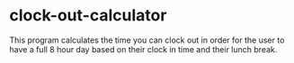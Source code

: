 # clock-out-calculator
This program calculates the time you can clock out in order for the user to have a full 8 hour day based on their clock in time and their lunch break.
